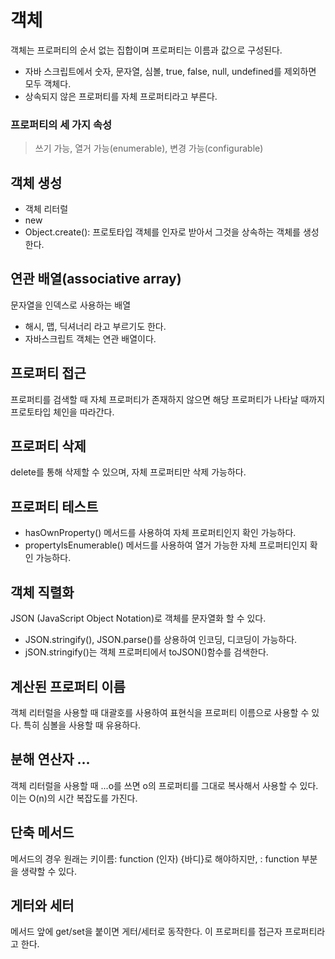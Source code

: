 # 객체
객체는 프로퍼티의 순서 없는 집합이며 프로퍼티는 이름과 값으로 구성된다.
- 자바 스크립트에서 숫자, 문자열, 심볼, true, false, null, undefined를 제외하면 모두 객체다.
- 상속되지 않은 프로퍼티를 자체 프로퍼티라고 부른다.
### 프로퍼티의 세 가지 속성
> 쓰기 가능, 열거 가능(enumerable), 변경 가능(configurable)
## 객체 생성
- 객체 리터럴 
- new
- Object.create(): 프로토타입 객체를 인자로 받아서 그것을 상속하는 객체를 생성한다.

## 연관 배열(associative array)
문자열을 인덱스로 사용하는 배열
- 해시, 맵, 딕셔너리 라고 부르기도 한다.
- 자바스크립트 객체는 연관 배열이다.

## 프로퍼티 접근
프로퍼티를 검색할 때 자체 프로퍼티가 존재하지 않으면 해당 프로퍼티가 나타날 때까지 프로토타입 체인을 따라간다.

## 프로퍼티 삭제
delete를 통해 삭제할 수 있으며, 자체 프로퍼티만 삭제 가능하다.

## 프로퍼티 테스트
- hasOwnProperty() 메서드를 사용하여 자체 프로퍼티인지 확인 가능하다.
- propertyIsEnumerable() 메서드를 사용하여 열거 가능한 자체 프로퍼티인지 확인 가능하다.

## 객체 직렬화
JSON (JavaScript Object Notation)로 객체를 문자열화 할 수 있다.
- JSON.stringify(), JSON.parse()를 상용하여 인코딩, 디코딩이 가능하다.
- jSON.stringify()는 객체 프로퍼티에서 toJSON()함수를 검색한다.

## 계산된 프로퍼티 이름
객체 리터럴을 사용할 때 대괄호를 사용하여 표현식을 프로퍼티 이름으로 사용할 수 있다.
특히 심볼을 사용할 때 유용하다.

## 분해 연산자 ...
객체 리터럴을 사용할 때 ...o를 쓰면 o의 프로퍼티를 그대로 복사해서 사용할 수 있다.
이는 O(n)의 시간 복잡도를 가진다.

## 단축 메서드
메서드의 경우 원래는 키이름: function (인자) {바디}로 해야하지만, 
: function 부분을 생략할 수 있다.

## 게터와 세터
메서드 앞에 get/set을 붙이면 게터/세터로 동작한다.
이 프로퍼티를 접근자 프로퍼티라고 한다.